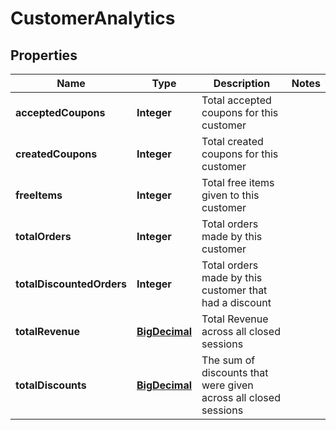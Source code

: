 

# CustomerAnalytics

## Properties

Name | Type | Description | Notes
------------ | ------------- | ------------- | -------------
**acceptedCoupons** | **Integer** | Total accepted coupons for this customer | 
**createdCoupons** | **Integer** | Total created coupons for this customer | 
**freeItems** | **Integer** | Total free items given to this customer | 
**totalOrders** | **Integer** | Total orders made by this customer | 
**totalDiscountedOrders** | **Integer** | Total orders made by this customer that had a discount | 
**totalRevenue** | [**BigDecimal**](BigDecimal.md) | Total Revenue across all closed sessions | 
**totalDiscounts** | [**BigDecimal**](BigDecimal.md) | The sum of discounts that were given across all closed sessions | 



